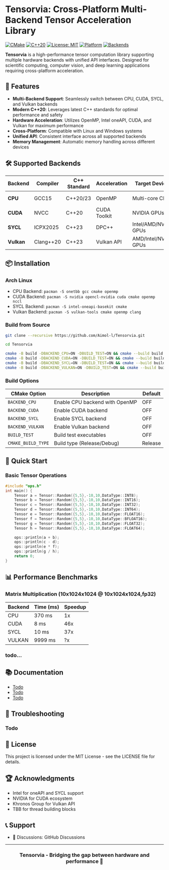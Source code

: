 # Tensorvia: Cross-Platform Multi-Backend Tensor Acceleration Library

[![CMake](https://img.shields.io/badge/CMake-3.25+-brightgreen)](https://cmake.org/)
[![C++20](https://img.shields.io/badge/C++-20/23-blue)](https://isocpp.org/)
[![License: MIT](https://img.shields.io/badge/License-MIT-orange)](LICENSE)
[![Platform](https://img.shields.io/badge/Platform-Linux%20%7C%20Windows-lightgrey)](https://github.com/your-username/Tensorvia)
[![Backends](https://img.shields.io/badge/Backends-CPU%20%7C%20CUDA%20%7C%20SYCL%20%7C%20Vulkan-brightgreen)](https://github.com/your-username/Tensorvia)

**Tensorvia** is a high-performance tensor computation library supporting multiple hardware backends with unified API interfaces. Designed for scientific computing, computer vision, and deep learning applications requiring cross-platform acceleration.

## 🌟 Features

- **Multi-Backend Support**: Seamlessly switch between CPU, CUDA, SYCL, and Vulkan backends
- **Modern C++20**: Leverages latest C++ standards for optimal performance and safety
- **Hardware Acceleration**: Utilizes OpenMP, Intel oneAPI, CUDA, and Vulkan for maximum performance
- **Cross-Platform**: Compatible with Linux and Windows systems
- **Unified API**: Consistent interface across all supported backends
- **Memory Management**: Automatic memory handling across different devices

## 🛠 Supported Backends

| Backend | Compiler |C++ Standard| Acceleration | Target Devices | Status |
|---------|----------|--|-------------|----------------|---------|
| **CPU** | GCC15 |C++20/23 |OpenMP | Multi-core CPUs | 🔧 Doing |
| **CUDA** | NVCC | C++20|CUDA Toolkit | NVIDIA GPUs | 🔧 Doing |
| **SYCL** | ICPX2025 |C++23| DPC++ | Intel/AMD/NVIDIA GPUs | 🔧 Doing |
| **Vulkan** | Clang++20 |C++23 |Vulkan API | AMD/Intel/NVIDIA GPUs | ❌ Todo |

## 📦 Installation

### Arch Linux

- CPU Backend:  `pacman -S onetbb gcc cmake openmp`
- CUDA Backend: `pacman -S nvidia opencl-nvidia cuda cmake openmp nccl`
- SYCL Backend: `pacman -S intel-oneapi-basekit cmake`
- Vulkan Backend: `pacman -S vulkan-tools cmake openmp clang`

### Build from Source

```bash
git clone --recursive https://github.com/Aimol-l/Tensorvia.git

cd Tensorvia

cmake -B build -DBACKEND_CPU=ON -DBUILD_TEST=ON && cmake --build build --parallel $(nproc) # cpu
cmake -B build -DBACKEND_CUDA=ON -DBUILD_TEST=ON && cmake --build build --parallel $(nproc) # cuda
cmake -B build -DBACKEND_SYCL=ON -DBUILD_TEST=ON && cmake --build build --parallel $(nproc) # sycl
cmake -B build -DBACKEND_VULKAN=ON -DBUILD_TEST=ON && cmake --build build --parallel $(nproc) # vulkan
```

### Build Options

| CMake Option | Description | Default |
|--------------|-------------|---------|
| `BACKEND_CPU` | Enable CPU backend with OpenMP | OFF |
| `BACKEND_CUDA` | Enable CUDA backend | OFF |
| `BACKEND_SYCL` | Enable SYCL backend | OFF |
| `BACKEND_VULKAN` | Enable Vulkan backend | OFF |
| `BUILD_TEST` | Build test executables | OFF |
| `CMAKE_BUILD_TYPE` | Build type (Release/Debug) | Release |

## 🚀 Quick Start

### Basic Tensor Operations

```c++
#include "ops.h"
int main() {
    Tensor a = Tensor::Random({5,5},-10,10,DataType::INT8);
    Tensor b = Tensor::Random({5,5},-10,10,DataType::INT16);
    Tensor c = Tensor::Random({5,5},-10,10,DataType::INT32);
    Tensor d = Tensor::Random({5,5},-10,10,DataType::INT64);
    Tensor e = Tensor::Random({5,5},-10,10,DataType::FLOAT16);
    Tensor f = Tensor::Random({5,5},-10,10,DataType::BFLOAT16);
    Tensor g = Tensor::Random({5,5},-10,10,DataType::FLOAT32);
    Tensor h = Tensor::Random({5,5},-10,10,DataType::FLOAT64);

    ops::println(a + b);
    ops::println(c - d);
    ops::println(e * f);
    ops::println(g / h);
    return 0;
}
```

## 📊 Performance Benchmarks

### Matrix Multiplication (10x1024x1024 @ 10x1024x1024,fp32)

| Backend | Time (ms) | Speedup |
|---------|-----------|---------|
| CPU | 370 ms | 1x |
| CUDA| 8 ms | 46x |
| SYCL | 10 ms | 37x |
| VULKAN | 9999 ms | ?x |

### todo...

## 📚 Documentation

+ [Todo](https://markdown.com.cn)
+ [Todo](https://markdown.com.cn)
+ [Todo](https://markdown.com.cn)

## 🐛 Troubleshooting

### Todo

## 📄 License
This project is licensed under the MIT License - see the LICENSE file for details.


## 🏆 Acknowledgments

+ Intel for oneAPI and SYCL support
+ NVIDIA for CUDA ecosystem
+ Khronos Group for Vulkan API
+ TBB for thread building blocks


## 📞 Support
 + 💬 Discussions: GitHub Discussions

----
### <center> Tensorvia - Bridging the gap between hardware and performance 🚀